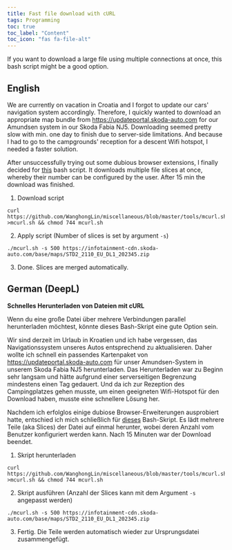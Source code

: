 ```yaml
---
title: Fast file download with cURL
tags: Programming
toc: true
toc_label: "Content"
toc_icon: "fas fa-file-alt"
---
```


If you want to download a large file using multiple connections at once, this bash script might be a good option.

## English
We are currently on vacation in Croatia and I forgot to update our cars' navigation system accordingly. Therefore, I quickly wanted to download an appropriate map bundle from https://updateportal.skoda-auto.com for our Amundsen system in our Skoda Fabia NJ5. Downloading seemed pretty slow with min. one day to finish due to server-side limitations. And because I had to go to the campgrounds' reception for a descent Wifi hotspot, I needed a faster solution.

After unsuccessfully trying out some dubious browser extensions, I finally decided for [this](https://github.com/WanghongLin/miscellaneous/blob/master/tools/mcurl.sh) bash script. It downloads multiple file slices at once, whereby their number can be configured by the user. After 15 min the download was finished.

1. Download script
```
curl https://github.com/WanghongLin/miscellaneous/blob/master/tools/mcurl.sh >mcurl.sh && chmod 744 mcurl.sh
```
2. Apply script (Number of slices is set by argument `-s`)
```
./mcurl.sh -s 500 https://infotainment-cdn.skoda-auto.com/base/maps/STD2_2110_EU_DL1_202345.zip
```
3. Done. Slices are merged automatically.


## German (DeepL)
**Schnelles Herunterladen von Dateien mit cURL**

Wenn du eine große Datei über mehrere Verbindungen parallel herunterladen möchtest, könnte dieses Bash-Skript eine gute Option sein.

Wir sind derzeit im Urlaub in Kroatien und ich habe vergessen, das Navigationssystem unseres Autos entsprechend zu aktualisieren. Daher wollte ich schnell ein passendes Kartenpaket von https://updateportal.skoda-auto.com für unser Amundsen-System in unserem Skoda Fabia NJ5 herunterladen. Das Herunterladen war zu Beginn sehr langsam und hätte aufgrund einer serverseitigen Begrenzung mindestens einen Tag gedauert. Und da ich zur Rezeption des Campingplatzes gehen musste, um einen geeigneten Wifi-Hotspot für den Download haben, musste eine schnellere Lösung her.

Nachdem ich erfolglos einige dubiose Browser-Erweiterungen ausprobiert hatte, entschied ich mich schließlich für [dieses](https://github.com/WanghongLin/miscellaneous/blob/master/tools/mcurl.sh) Bash-Skript. Es lädt mehrere Teile (aka Slices) der Datei auf einmal herunter, wobei deren Anzahl vom Benutzer konfiguriert werden kann. Nach 15 Minuten war der Download beendet.

1. Skript herunterladen
```
curl https://github.com/WanghongLin/miscellaneous/blob/master/tools/mcurl.sh >mcurl.sh && chmod 744 mcurl.sh
```
2. Skript ausführen (Anzahl der Slices kann mit dem Argument `-s` angepasst werden)
```
./mcurl.sh -s 500 https://infotainment-cdn.skoda-auto.com/base/maps/STD2_2110_EU_DL1_202345.zip
```
3. Fertig. Die Teile werden automatisch wieder zur Ursprungsdatei zusammengefügt.
